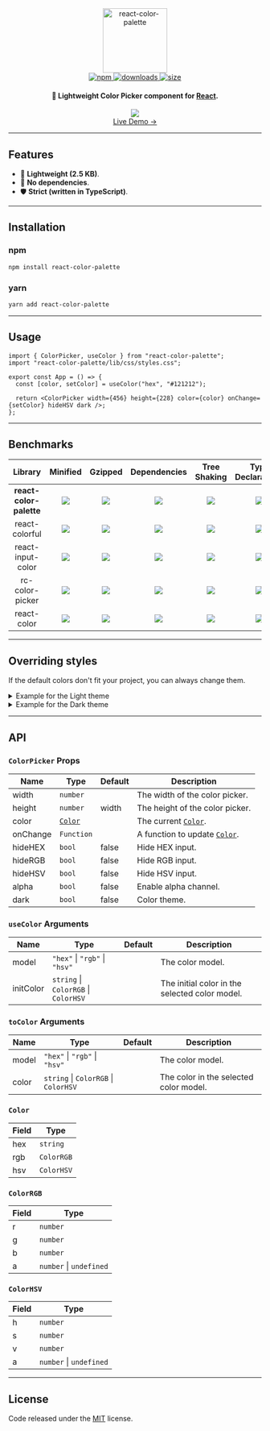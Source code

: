 <div align="center">
  <img alt="react-color-palette" src="https://github.com/Wondermarin/react-color-palette/raw/master/public/logo.png" width="128px" height="128px" />
  <br />
  <a href="https://www.npmjs.com/package/react-color-palette">
    <img alt="npm" src="https://badgen.net/npm/v/react-color-palette?color=561ecb" />
  </a>
  <a href="https://www.npmjs.com/package/react-color-palette">
    <img alt="downloads" src="https://badgen.net/npm/dw/react-color-palette?color=561ecb" />
  </a>
  <a href="https://bundlephobia.com/result?p=react-color-palette">
    <img alt="size" src="https://badgen.net/bundlephobia/minzip/react-color-palette@latest?color=561ecb" />
  </a>
  <br />
  <h4>🎨 Lightweight Color Picker component for <a href="https://github.com/facebook/react">React</a>.</h4>
</div>

<div align="center">
  <a href="https://wondermarin.github.io/react-color-palette/">
    <img src="https://github.com/Wondermarin/react-color-palette/raw/master/public/demo.apng" />
  </a>
</div>

<div align="center">
  <a href="https://wondermarin.github.io/react-color-palette/">Live Demo →</a>
</div>

<hr />

## Features

- 🚀 **Lightweight (2.5 KB)**.
- 💨 **No dependencies**.
- 🛡️ **Strict (written in TypeScript)**.

<hr />

## Installation

### npm
```sh
npm install react-color-palette
```

### yarn
```sh
yarn add react-color-palette
```

<hr />

## Usage

```tsx
import { ColorPicker, useColor } from "react-color-palette";
import "react-color-palette/lib/css/styles.css";

export const App = () => {
  const [color, setColor] = useColor("hex", "#121212");

  return <ColorPicker width={456} height={228} color={color} onChange={setColor} hideHSV dark />;
};
```

<hr />

## Benchmarks

| Library | Minified | Gzipped | Dependencies | Tree Shaking | Type Declarations |
| :-----: | :------: | :-----: | :----------: | :----------: | :---------------: |
| **react-color-palette** | ![](https://badgen.net/bundlephobia/min/react-color-palette@latest?color=green&label=) | ![](https://badgen.net/bundlephobia/minzip/react-color-palette@latest?color=green&label=) | ![](https://badgen.net/bundlephobia/dependency-count/react-color-palette@latest?color=green&label=) | ![](https://badgen.net/bundlephobia/tree-shaking/react-color-palette@latest?label=) | ![](https://badgen.net/npm/types/react-color-palette?color=green&label=) |
| react-colorful | ![](https://badgen.net/bundlephobia/min/react-colorful@latest?color=orange&label=) | ![](https://badgen.net/bundlephobia/minzip/react-colorful@latest?color=green&label=) | ![](https://badgen.net/bundlephobia/dependency-count/react-colorful@latest?color=green&label=) | ![](https://badgen.net/bundlephobia/tree-shaking/react-colorful@latest?label=) | ![](https://badgen.net/npm/types/react-colorful?color=green&label=) |
| react-input-color | ![](https://badgen.net/bundlephobia/min/react-input-color@latest?color=red&label=) | ![](https://badgen.net/bundlephobia/minzip/react-input-color@latest?color=orange&label=) | ![](https://badgen.net/bundlephobia/dependency-count/react-input-color@latest?color=red&label=) | ![](https://badgen.net/bundlephobia/tree-shaking/react-input-color@latest?label=) | ![](https://badgen.net/npm/types/react-input-color?color=green&label=) |
| rc-color-picker | ![](https://badgen.net/bundlephobia/min/rc-color-picker@latest?color=red&label=) | ![](https://badgen.net/bundlephobia/minzip/rc-color-picker@latest?color=red&label=) | ![](https://badgen.net/bundlephobia/dependency-count/rc-color-picker@latest?color=red&label=) | ![](https://badgen.net/bundlephobia/tree-shaking/rc-color-picker@latest?label=) | ![](https://badgen.net/npm/types/rc-color-picker?color=red&label=) |
| react-color | ![](https://badgen.net/bundlephobia/min/react-color@latest?color=red&label=) | ![](https://badgen.net/bundlephobia/minzip/react-color@latest?color=red&label=) | ![](https://badgen.net/bundlephobia/dependency-count/react-color@latest?color=red&label=) | ![](https://badgen.net/bundlephobia/tree-shaking/react-color@latest?label=) | ![](https://badgen.net/npm/types/react-color?color=orange&label=) |

<hr />

## Overriding styles

If the default colors don't fit your project, you can always change them.

<details>
  <summary>Example for the Light theme</summary>

  ```css
  .rcp-light {
    --rcp-background: #ffffff;
    --rcp-input-text: #111111;
    --rcp-input-border: rgba(0, 0, 0, 0.1);
    --rcp-input-label: #717171;
  }
  ```
</details>

<details>
  <summary>Example for the Dark theme</summary>

  ```css
  .rcp-dark {
    --rcp-background: #181818;
    --rcp-input-text: #f3f3f3;
    --rcp-input-border: rgba(255, 255, 255, 0.1);
    --rcp-input-label: #999999;
  }
  ```
</details>

<hr />

## API

### `ColorPicker` Props

| Name     | Type         | Default | Description                                                              |
| -------- | ------------ | ------- | ------------------------------------------------------------------------ |
| width    | `number`     |         | The width of the color picker.                                           |
| height   | `number`     | width   | The height of the color picker.                                          |
| color    | [`Color`][1] |         | The current [`Color`][1].                                                |
| onChange | `Function`   |         | A function to update [`Color`][1].                                       |
| hideHEX  | `bool`       | false   | Hide HEX input.                                                          |
| hideRGB  | `bool`       | false   | Hide RGB input.                                                          |
| hideHSV  | `bool`       | false   | Hide HSV input.                                                          |
| alpha    | `bool`       | false   | Enable alpha channel.                                                    |
| dark     | `bool`       | false   | Color theme.                                                             |

[1]: #color

### `useColor` Arguments

| Name         | Type                                 | Default | Description                                     |
| ------------ | ------------------------------------ | ------- | ----------------------------------------------- |
| model        | `"hex"` \| `"rgb"` \| `"hsv"`        |         | The color model.                                |
| initColor    | `string` \| `ColorRGB` \| `ColorHSV` |         | The initial color in the selected color model.  |

### `toColor` Arguments

| Name   | Type                                 | Default | Description                             |
| ------ | ------------------------------------ | ------- | --------------------------------------- |
| model  | `"hex"` \| `"rgb"` \| `"hsv"`        |         | The color model.                        |
| color  | `string` \| `ColorRGB` \| `ColorHSV` |         | The color in the selected color model.  |

### `Color`

| Field | Type       |
| ----- | ---------- |
| hex   | `string`   |
| rgb   | `ColorRGB` |
| hsv   | `ColorHSV` |

### `ColorRGB`

| Field | Type                    |
| ----- | ----------------------- |
| r     | `number`                |
| g     | `number`                |
| b     | `number`                |
| a     | `number` \| `undefined` |

### `ColorHSV`

| Field | Type                    |
| ----- | ----------------------- |
| h     | `number`                |
| s     | `number`                |
| v     | `number`                |
| a     | `number` \| `undefined` |

<hr />

## License

Code released under the [MIT](https://github.com/Wondermarin/react-color-palette/blob/master/LICENSE) license.
